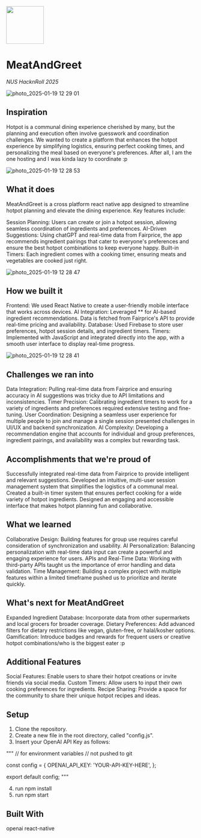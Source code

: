 <img src="https://github.com/user-attachments/assets/26fd1c0f-f3c7-4d7c-9d4a-7a2f978d5f11"  width="100" height="100">

# MeatAndGreet
*NUS HacknRoll 2025*

![photo_2025-01-19 12 29 01](https://github.com/user-attachments/assets/c217afe7-2a19-41b2-bfa8-ef315508748a)


## Inspiration
Hotpot is a communal dining experience cherished by many, but the planning and execution often involve guesswork and coordination challenges. We wanted to create a platform that enhances the hotpot experience by simplifying logistics, ensuring perfect cooking times, and personalizing the meal based on everyone's preferences. After all, I am the one hosting and I was kinda lazy to coordinate :p

![photo_2025-01-19 12 28 53](https://github.com/user-attachments/assets/56909fff-1102-409d-b1ba-13922d0f8a59)


## What it does
MeatAndGreet is a cross platform react native app designed to streamline hotpot planning and elevate the dining experience. Key features include:

Session Planning: Users can create or join a hotpot session, allowing seamless coordination of ingredients and preferences.
AI-Driven Suggestions: Using chatGPT and real-time data from Fairprice, the app recommends ingredient pairings that cater to everyone's preferences and ensure the best hotpot combinations to keep everyone happy.
Built-in Timers: Each ingredient comes with a cooking timer, ensuring meats and vegetables are cooked just right.

![photo_2025-01-19 12 28 47](https://github.com/user-attachments/assets/4f4eeb70-b013-4994-8a08-e2652f7b1da5)


## How we built it
Frontend: We used React Native to create a user-friendly mobile interface that works across devices.
AI Integration: Leveraged ** for AI-based ingredient recommendations. Data is fetched from Fairprice's API to provide real-time pricing and availability.
Database: Used Firebase to store user preferences, hotpot session details, and ingredient timers.
Timers: Implemented with JavaScript and integrated directly into the app, with a smooth user interface to display real-time progress.


![photo_2025-01-19 12 28 41](https://github.com/user-attachments/assets/5ecb1c0c-b1fd-4640-a4fb-3daf9275db8b)


## Challenges we ran into
Data Integration: Pulling real-time data from Fairprice and ensuring accuracy in AI suggestions was tricky due to API limitations and inconsistencies.
Timer Precision: Calibrating ingredient timers to work for a variety of ingredients and preferences required extensive testing and fine-tuning.
User Coordination: Designing a seamless user experience for multiple people to join and manage a single session presented challenges in UI/UX and backend synchronization.
AI Complexity: Developing a recommendation engine that accounts for individual and group preferences, ingredient pairings, and availability was a complex but rewarding task.


## Accomplishments that we're proud of
Successfully integrated real-time data from Fairprice to provide intelligent and relevant suggestions.
Developed an intuitive, multi-user session management system that simplifies the logistics of a communal meal.
Created a built-in timer system that ensures perfect cooking for a wide variety of hotpot ingredients.
Designed an engaging and accessible interface that makes hotpot planning fun and collaborative.

## What we learned
Collaborative Design: Building features for group use requires careful consideration of synchronization and usability.
AI Personalization: Balancing personalization with real-time data input can create a powerful and engaging experience for users.
APIs and Real-Time Data: Working with third-party APIs taught us the importance of error handling and data validation.
Time Management: Building a complex project with multiple features within a limited timeframe pushed us to prioritize and iterate quickly.


## What's next for MeatAndGreet
Expanded Ingredient Database: Incorporate data from other supermarkets and local grocers for broader coverage.
Dietary Preferences: Add advanced filters for dietary restrictions like vegan, gluten-free, or halal/kosher options.
Gamification: Introduce badges and rewards for frequent users or creative hotpot combinations/who is the biggest eater :p

## Additional Features
Social Features: Enable users to share their hotpot creations or invite friends via social media.
Custom Timers: Allow users to input their own cooking preferences for ingredients.
Recipe Sharing: Provide a space for the community to share their unique hotpot recipes and ideas.

## Setup
1. Clone the repository.
2. Create a new file in the root directory, called "config.js".
3. Insert your OpenAI API Key as follows:

"""
// for environment variables
// not pushed to git

const config = {
    OPENAI_API_KEY: 'YOUR-API-KEY-HERE',
  };
  
export default config;
"""

4. run npm install
5. run npm start



## Built With
openai
react-native
  
